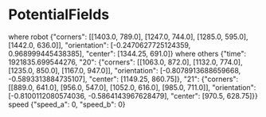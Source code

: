 # PotentialFields
where robot
{"corners": [[1403.0, 789.0], [1247.0, 744.0], [1285.0, 595.0], [1442.0, 636.0]], "orientation": [-0.2470627725124359, 0.968999445438385], "center": [1344.25, 691.0]}
where others
{"time": 1921835.699544276, "20": {"corners": [[1063.0, 872.0], [1132.0, 774.0], [1235.0, 850.0], [1167.0, 947.0]], "orientation": [-0.8078913688659668, -0.5893313884735107], "center": [1149.25, 860.75]}, "21": {"corners": [[889.0, 641.0], [956.0, 547.0], [1052.0, 616.0], [985.0, 711.0]], "orientation": [-0.8100112080574036, -0.5864143967628479], "center": [970.5, 628.75]}}
speed
{"speed_a": 0, "speed_b": 0}
